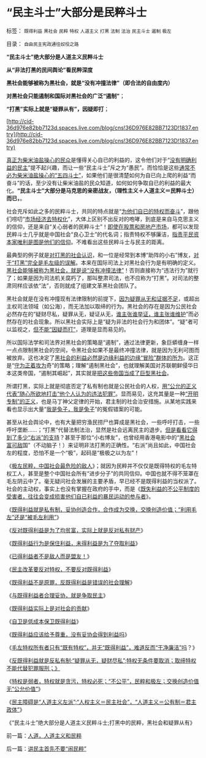 # “民主斗士”大部分是民粹斗士

标签： `既得利益` `黑社会` `民粹` `特权` `人道主义` `打黑` `法制` `法治` `民主斗士` `遏制` `极左` 

目录： `自由民主宪政通往奴役之路`

**“民主斗士”绝大部分是人道主义民粹斗士**

**从“非法打黑的民间舆论”看民粹深度**

**黑社会能够被称为黑社会，就是“没有冲撞法律”（即合法的自由度内）**

**对黑社会只能遏制和国际对黑社会的广泛“遏制”**；

**“打黑”实际上就是“疑罪从有”，因疑即打**；

[http://cid-36d976e82bb7123d.spaces.live.com/blog/cns!36D976E82BB7123D!1837.entry](http://cid-36d976e82bb7123d.spaces.live.com/blog/cns!36D976E82BB7123D!1837.entry)

[真正为柴米油盐操心的民众](../../../2010/9/15/民主就是民生！天生就是柴米油盐.md)是懂得关心自已的利益的，这令他们对于“[没有明确利益的民主](../../../2010/7/29/捍卫自已权益就不能害怕得罪人.md)”提不起兴趣，而让一些“民主斗士”斥之为“愚民”。而恰恰是这些[通常不必为柴米油盐操心的“五四斗士”](../../../2010/9/15/五四统治者段祺瑞和暴力行为.md)，如果他们是很清楚如何为自已向上爬的利益“而奋斗”的话，至少没有让柴米油盐的民众知道，如何如何争取自已的利益的最大化。**“民主斗士”大部分是马克思的亲密战友，（理性主义＋人道主义＝民粹斗士）而已，**。

社会充斥如此之多的民粹斗士，共同的特点就是“[为他们自已的特权而奋斗](../../../2010/7/29/只有特权才能危害市场经济.md)”，跟他们唠叨“[市场经济去特权化](../../../2010/7/20/“市场经济去特权化”即“对公有制去期望化”.md)”，大体上区别不出反对的咆哮，到底是来自马克思主义的信仰，还是来自“关心弱者的民粹斗士”！[即使在股票和房地产市场](../../../2010/5/28/食品价格波动未必通货膨胀小心计划经济.md)，都可以发现民粹斗士几乎就是中国社会“良心卫士”的代名词；指责特权不够廉洁，[指责平民资本家唯利是图是他们的信仰](../../../2010/9/10/中国唯利是图的人太少了.md)。不难看出这些民粹斗士与民主的距离。

最典型的例子就是[对打黑的社会认识](../../../2010/6/10/支持广州等地政府依法打黑.md)，和一位是经常到本博“助阵的小右”博友，[对于“打黑”完全是毛左级的误解](../../../2010/4/26/请勿与国际游资里应外合打破中国防线.md)。本来在国际司法上对黑社会行为是有明确的定义。[黑社会能够被称为黑社会，就是说“没有冲撞法律”](http://darthvad.blog.sohu.com/157236546.html)！否则直接称为“违法行为”就行了；如果是因为司法机关腐朽了，那叫整肃司法，也不应称为“打黑”。对司法的整肃同样应该依“法”，否则就成了组建文革黑社会团队了。

黑社会就是在没有冲撞现有法律限制的前提下，[因为疑罪从无和证据不足](../../../2010/7/23/疑过从有得廉政，疑罪从无保平安.md)，或超出主权司法领域（如公海），而无法加以取缔的行为。黑社会的存在是因为公民社会必然存在的“疑财尽私，疑罪从无，疑证从无，[谁主张谁举证，谁主张谁维护](../../../2010/5/12/法治什么条件下是合理的？是低成本的？.md)”而必然存在的社会现象。所以黑社会实际上是“疑为非法的社会行为和团体”。“疑”者可以监视之，[但不能“因疑而打”](../../../2009/8/27/为富不安涉黑如重庆者蠢！.md)，道理是显而易见的。

所以国际法学和司法界对黑社会的策略是“遏制”，通过法律更新，象巨蟒缠身一样一点点限制黑社会的空间，令黑社会如果不是最终冲撞法律，就是因为无利可图而被放弃。这也决定了[黑社会的利益必然是边缘利益的边缘“冒险”群体的所为](../../../2010/2/27/有中国特色的黑社会.md)。这正是“[守为正着攻为](../../../2009/12/15/好战必亡，忘战必危.md)奇”的策略；理解“遏制黑社会”，也就理解美国对苏联朝鲜侵华日本这类帝国，“遏制其崛起”，其实就是[把这些帝国当成了巨型黑社会](../../../2010/9/18/罗马帝国的狗腿子工具阶级.md)。

所谓打黑，实际上就是彻底否定了私有制也就是公民社会的人权，[用“公允的正义代表”随心所欲地打击“他个人认为的违法犯罪”](../../../2010/3/1/中国需要人权产权清晰的法治吗？.md)。显而易见，这充其量是一种[“开明专制”的正义](../../../2010/3/18/旧德国是爱国分子追求的理想帝国.md)，也是马丁神父定律的开始，君主制的社会治安措施。从某地实践来看也显示出大量“[我是兔子，我是兔子](../../../2010/2/27/扬我警威“我是兔子，我是兔子”.md)”的冤假错案的可能。

甚至从社会舆论中，也有大量把穷渔民捞尸也算成是黑社会，一些呼吁打击，一些呼吁垄断……；“打黑”代替法制法治，显然是社会远离民主的退步。[但是看看它得到了多少“右派”的支持](../../../2009/10/11/可以定制的打黑.md)？甚至于那位“小右博友”，也曾经用香港电影中的“[黑社会富可敌](../../../2009/9/17/老百姓，巨款，仇富，弱肉强食，垄断和黑社会.md)国”（不动脑子！）来证明非法打黑的正确性。“右派”尚且如此，中国社会左的程度，恐怕不是一个“极”，起码是“极极之以为左”！

《[极左民粹，中国社会最危险的敌人](http://blog.sina.com.cn/s/blog_5563a64d0100aqn9.html)》；就因为民粹并不仅仅是既得特权的毛左特权工人，甚至是整个中国社会所有“进步分子”的共同信仰。中国也就不得不笼罩在毛左阴云中了。毫无疑问社会发展的主要矛盾，早已经不是既得利益的当权派了。社会的主动权，事实上也没有掌握在政府的手中，而是《[既失利益的不公平制度的受害者，往往会变成损害他们自已利益的暴民运动的参与者](../../../2008/10/16/极力维护不公平制度的是受害者自已.md)》。

《[既得利益就是私有制，妥协创造合作，合作成为交换，交换创造价值；“利用毛左”还是“被毛左利用”](http://cid-36d976e82bb7123d.spaces.live.com/blog/cns!36D976E82BB7123D!1269.entry)》

《[反对既得利益是为了均贫富，实际上就是反对私有财产](../../../2010/3/1/要均贫富后才能民主吗？.md)》

《[既得利益行为是保住利益，未得利益是为了夺取利益](../../../2009/8/29/利益期望决定社会立场行为.md)》

《[已得利益者不是敌人而是盟友！](../../../2009/8/28/已得利益者不是敌人而是盟友！.md)》

《[民主改革要反对特权，不要反对既得利益](../../../2009/8/28/对事勿对人，反特权不要专反“人”.md)》

《[既得利益不是原罪，反既得利益是错误的社会理解](../../../2009/8/28/反既得利益即“反利益可得”.md)》

《[与既得利益者合理妥协，就是争取民主](../../../2009/2/28/与既得利益者合理妥协，就是争取和平.md)》

《[既得利益实际上是对社会的贡献](../../../2007/9/8/国有资产和私有财产，政府托管的公共财产.md)》

《[自卫是低成本保卫既得利益](../../../2010/9/13/武力不适于扩张而适于自卫.md)》

《[既得利益应该给予尊重，没有妥协会得到利益吗](../../../2010/5/19/既得利益者与“统治者”全无关联.md)》

《[毛左特权所有者只有“既有特权”，并无“既得利益”，难道反而“干净廉洁”吗](../../../2010/9/17/最根本的腐败：国企父母离退子女顶替.md)？》

《[反既得利益就是反私有制;“疑罪从无，疑财尽私”;特权无条件要取消；取缔特权不能代替犯罪服刑；》](../../../2010/9/20/既得利益和私有制的“疑罪从无，疑财尽私”.md)

《[特权是弱者，特权就是贪污，特权必死；“不公平”，民粹和极左；交换创造价值无“公允价值”](../../../2010/9/20/特权是弱者；特权就是贪污；市场无“公允价值标准”.md)》

《[民主障碍是“人道主义左派”;“人权主义＝民主社会”，“人道主义＝公有制＝君主政体”](../../../2010/9/21/人道，人道主义和民粹.md)》

《“民主斗士”绝大部分是人道主义民粹斗士;打黑中的民粹，黑社会和疑罪从有》

前一篇：[人道，人道主义和民粹](../../../2010/9/21/人道，人道主义和民粹.md)

后一篇：[讲民主首先不要“闹民粹”](../../../2010/9/21/讲民主首先不要“闹民粹”.md)